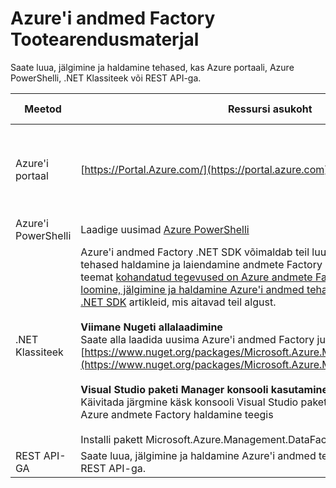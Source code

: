 <properties 
    pageTitle="Azure'i andmed Factory Tootearendusmaterjal" 
    description="Lisateavet võimalust luua, jälgimine ja haldamine Azure'i andmed tehased"
    services="data-factory" 
    documentationCenter="" 
    authors="spelluru" 
    manager="jhubbard" 
    editor="monicar"/>

<tags 
    ms.service="data-factory" 
    ms.workload="data-services" 
    ms.tgt_pltfrm="na" 
    ms.devlang="na" 
    ms.topic="article" 
    ms.date="09/06/2016" 
    ms.author="spelluru"/>

# <a name="azure-data-factory-developer-reference"></a>Azure'i andmed Factory Tootearendusmaterjal

Saate luua, jälgimine ja haldamine tehased, kas Azure portaali, Azure PowerShelli, .NET Klassiteek või REST API-ga.

Meetod | Ressursi asukoht | Arendaja viited
---------------------------------------------------- | ------------------------------ | -----------
Azure'i portaal  | [https://Portal.Azure.com/](https://portal.azure.com) | [Azure'i andmed Factory (Azure'i portaal) kasutamise alustamine](data-factory-build-your-first-pipeline-using-editor.md)
Azure'i PowerShelli | Laadige uusimad [Azure PowerShelli](http://go.microsoft.com/?linkid=9811175&clcid=0x409) | [Cmdleti viide](https://msdn.microsoft.com/library/dn820234.aspx) 
.NET Klassiteek | Azure'i andmed Factory .NET SDK võimaldab teil luua, jälgida, ja Azure andmete tehased haldamine ja laiendamine andmete Factory .NET tegevuse abil. Lugege teemat [kohandatud tegevused on Azure andmete Factory teel kasutamine](data-factory-use-custom-activities.md) ja [loomine, jälgimine ja haldamine Azure'i andmed tehased abil andmete Factory .NET SDK](data-factory-create-data-factories-programmatically.md) artikleid, mis aitavad teil algust.<br/><br/><b>Viimane Nugeti allalaadimine</b><br/>Saate alla laadida uusima Azure'i andmed Factory juhtimine teek Nugeti pakett: [https://www.nuget.org/packages/Microsoft.Azure.Management.DataFactories/](https://www.nuget.org/packages/Microsoft.Azure.Management.DataFactories/)<br/><br/>**Visual Studio paketi Manager konsooli kasutamine**<br/>Käivitada järgmine käsk konsooli Visual Studio paketi Manager saada uusim Azure andmete Factory haldamine teegis<br/><br/>Installi pakett Microsoft.Azure.Management.DataFactories | [.NET SDK viide](https://msdn.microsoft.com/library/mt415893.aspx)
REST API-GA | Saate luua, jälgimine ja haldamine Azure'i andmed tehased andmete Factory REST API-ga. | [REST API viide](https://msdn.microsoft.com/library/dn906738.aspx)


 

